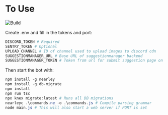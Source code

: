 # To Use

![Build](https://github.com/scratchyone/modbot/workflows/Build/badge.svg)

Create .env and fill in the tokens and port:

```powershell
DISCORD_TOKEN # Required
SENTRY_TOKEN # Optional
UPLOAD_CHANNEL # ID of channel used to upload images to discord cdn
SUGGESTIONMANAGER_URL # Base URL of suggestionmanager backend
SUGGESTIONMANAGER_TOKEN # Token from url for submit suggestion page on suggestionmanager
```

Then start the bot with:

```powershell
npm install -g nearley
npm install -g db-migrate
npm install
npm run tsc
npx knex migrate:latest # Runs all DB migrations
nearleyc .\commands.ne -o .\commands.js # Compile parsing grammar
node main.js # This will also start a web server if PORT is set
```
